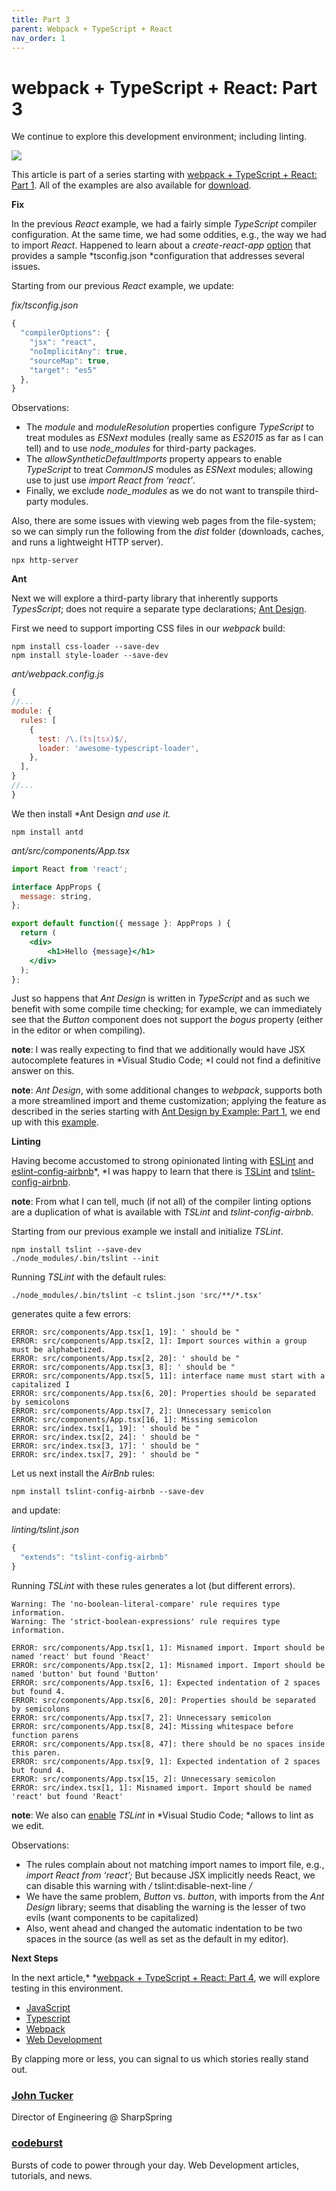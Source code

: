 ```yaml
---
title: Part 3
parent: Webpack + TypeScript + React
nav_order: 1
---
```



# webpack + TypeScript + React: Part 3

We continue to explore this development environment; including linting.

![](https://cdn-images-1.medium.com/max/1600/1*KtC8Txt4_xtBxCMavLz68w.jpeg)

This article is part of a series starting with [webpack + TypeScript + React:
Part 1](https://codeburst.io/webpack-typescript-react-part-1-dc154e250f23). All
of the examples are also available for
[download](https://github.com/larkintuckerllc/webpack-typescript-patterns).

**Fix**

In the previous *React* example, we had a fairly simple *TypeScript* compiler
configuration. At the same time, we had some oddities, e.g., the way we had to
import *React*. Happened to learn about a *create-react-app*
[option](https://www.npmjs.com/package/react-scripts-ts) that provides a sample
*tsconfig.json *configuration that addresses several issues.

Starting from our previous *React* example, we update:

*fix/tsconfig.json*
```javascript
{
  "compilerOptions": {
    "jsx": "react",
    "noImplicitAny": true,
    "sourceMap": true,
    "target": "es5"
  },
}
```

Observations:

* The *module* and *moduleResolution* properties configure *TypeScript* to treat
modules as *ESNext* modules (really same as *ES2015* as far as I can tell) and
to use *node_modules* for third-party packages.
* The *allowSyntheticDefaultImports* property appears to enable *TypeScript* to
treat *CommonJS* modules as *ESNext* modules; allowing use to just use *import
React from ‘react’*.
* Finally, we exclude *node_modules* as we do not want to transpile third-party
modules.

Also, there are some issues with viewing web pages from the file-system; so we
can simply run the following from the *dist* folder (downloads, caches, and runs
a lightweight HTTP server).
```shellsession
npx http-server
```

**Ant**

Next we will explore a third-party library that inherently supports
*TypesScript*; does not require a separate type declarations; [Ant
Design](https://ant.design/).

First we need to support importing CSS files in our *webpack* build:
```shellsession
npm install css-loader --save-dev
npm install style-loader --save-dev
```

*ant/webpack.config.js*
```javascript
{
//...
module: {
  rules: [
    {
      test: /\.(ts|tsx)$/,
      loader: 'awesome-typescript-loader',
    },       
  ],
}
//...
}
```

We then install *Ant Design *and use it.*
```shellsession
npm install antd
```

*ant/src/components/App.tsx*
```jsx
import React from 'react';

interface AppProps {
  message: string,
};

export default function({ message }: AppProps ) {
  return (
    <div>
        <h1>Hello {message}</h1>
    </div>
  );
};
```

Just so happens that *Ant Design* is written in *TypeScript* and as such we
benefit with some compile time checking; for example, we can immediately see
that the *Button* component does not support the *bogus* property (either in the
editor or when compiling).

**note**: I was really expecting to find that we additionally would have JSX
autocomplete features in *Visual Studio Code; *I could not find a definitive
answer on this.

**note**: *Ant Design*, with some additional changes to *webpack*, supports both
a more streamlined import and theme customization; applying the feature as
described in the series starting with [Ant Design by Example: Part
1](https://codeburst.io/ant-design-by-example-part-1-f915e4a5547), we end up
with this
[example](https://github.com/larkintuckerllc/webpack-typescript-patterns/tree/master/ant-themed).

**Linting**

Having become accustomed to strong opinionated linting with
[ESLint](https://eslint.org/) and
[eslint-config-airbnb](https://www.npmjs.com/package/eslint-config-airbnb)*, *I
was happy to learn that there is [TSLint](https://palantir.github.io/tslint/)
and [tslint-config-airbnb](https://www.npmjs.com/package/tslint-config-airbnb).

**note**: From what I can tell, much (if not all) of the compiler linting
options are a duplication of what is available with *TSLint* and
*tslint-config-airbnb*.

Starting from our previous example we install and initialize *TSLint*.

```shellsession
npm install tslint --save-dev
./node_modules/.bin/tslint --init
```

Running *TSLint* with the default rules:
```shellsession
./node_modules/.bin/tslint -c tslint.json 'src/**/*.tsx'
```

generates quite a few errors:

    ERROR: src/components/App.tsx[1, 19]: ' should be "
    ERROR: src/components/App.tsx[2, 1]: Import sources within a group must be alphabetized.
    ERROR: src/components/App.tsx[2, 20]: ' should be "
    ERROR: src/components/App.tsx[3, 8]: ' should be "
    ERROR: src/components/App.tsx[5, 11]: interface name must start with a capitalized I
    ERROR: src/components/App.tsx[6, 20]: Properties should be separated by semicolons
    ERROR: src/components/App.tsx[7, 2]: Unnecessary semicolon
    ERROR: src/components/App.tsx[16, 1]: Missing semicolon
    ERROR: src/index.tsx[1, 19]: ' should be "
    ERROR: src/index.tsx[2, 24]: ' should be "
    ERROR: src/index.tsx[3, 17]: ' should be "
    ERROR: src/index.tsx[7, 29]: ' should be "

Let us next install the *AirBnb* rules:
```shellsession
npm install tslint-config-airbnb --save-dev
```
and update:

*linting/tslint.json*
```javascript
{
  "extends": "tslint-config-airbnb"
}
```

Running *TSLint* with these rules generates a lot (but different errors).

    Warning: The 'no-boolean-literal-compare' rule requires type information.
    Warning: The 'strict-boolean-expressions' rule requires type information.

    ERROR: src/components/App.tsx[1, 1]: Misnamed import. Import should be named 'react' but found 'React'
    ERROR: src/components/App.tsx[2, 1]: Misnamed import. Import should be named 'button' but found 'Button'
    ERROR: src/components/App.tsx[6, 1]: Expected indentation of 2 spaces but found 4.
    ERROR: src/components/App.tsx[6, 20]: Properties should be separated by semicolons
    ERROR: src/components/App.tsx[7, 2]: Unnecessary semicolon
    ERROR: src/components/App.tsx[8, 24]: Missing whitespace before function parens
    ERROR: src/components/App.tsx[8, 47]: there should be no spaces inside this paren.
    ERROR: src/components/App.tsx[9, 1]: Expected indentation of 2 spaces but found 4.
    ERROR: src/components/App.tsx[15, 2]: Unnecessary semicolon
    ERROR: src/index.tsx[1, 1]: Misnamed import. Import should be named 'react' but found 'React'

**note**: We also can
[enable](https://marketplace.visualstudio.com/items?itemName=eg2.tslint)
*TSLint* in *Visual Studio Code; *allows to lint as we edit.

Observations:

* The rules complain about not matching import names to import file, e.g., *import
React from ‘react’;* But because JSX implicitly needs React, we can disable this
warning with */* tslint:disable-next-line */*
* We have the same problem, *Button* vs. *button*, with imports from the *Ant
Design* library; seems that disabling the warning is the lesser of two evils
(want components to be capitalized)
* Also, went ahead and changed the automatic indentation to be two spaces in the
source (as well as set as the default in my editor).

**Next Steps**

In the next article,* *[webpack + TypeScript + React: Part
4](https://medium.com/@johntucker_48673/webpack-typescript-react-part-4-14582e9a33ce),
we will explore testing in this environment.

* [JavaScript](https://codeburst.io/tagged/javascript?source=post)
* [Typescript](https://codeburst.io/tagged/typescript?source=post)
* [Webpack](https://codeburst.io/tagged/webpack?source=post)
* [Web Development](https://codeburst.io/tagged/web-development?source=post)

By clapping more or less, you can signal to us which stories really stand out.

### [John Tucker](https://codeburst.io/@johntucker_48673)

Director of Engineering @ SharpSpring

### [codeburst](https://codeburst.io/?source=footer_card)

Bursts of code to power through your day. Web Development articles, tutorials,
and news.
